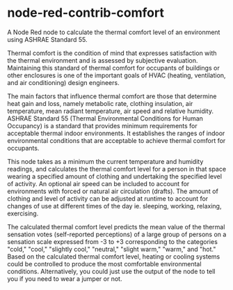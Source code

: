 # node-red-contrib-comfort
A Node Red node to calculate the thermal comfort level of an environment using ASHRAE Standard 55.


Thermal comfort is the condition of mind that expresses satisfaction with the thermal environment and is assessed by subjective evaluation. Maintaining this standard of thermal comfort for occupants of buildings or other enclosures is one of the important goals of HVAC (heating, ventilation, and air conditioning) design engineers.

The main factors that influence thermal comfort are those that determine heat gain and loss, namely metabolic rate, clothing insulation, air temperature, mean radiant temperature, air speed and relative humidity.  ASHRAE Standard 55 (Thermal Environmental Conditions for Human Occupancy) is a standard that provides minimum requirements for acceptable thermal indoor environments. It establishes the ranges of indoor environmental conditions that are acceptable to achieve thermal comfort for occupants.

This node takes as a minimum the current temperature and humidity readings, and calculates the thermal comfort level for a person in that space wearing a specified amount of clothing and undertaking the specified level of activity.  An optional air speed can be included to account for environments with forced or natural air circulation (drafts). The amount of clothing and level of activity can be adjusted at runtime to account for changes of use at different times of the day ie. sleeping, working, relaxing, exercising.

The calculated thermal comfort level predicts the mean value of the thermal sensation votes (self-reported perceptions) of a large group of persons on a sensation scale expressed from -3 to +3 corresponding to the categories "cold," "cool," "slightly cool," "neutral," "slight warm," "warm," and "hot."  Based on the calculated thermal comfort level, heating or cooling systems could be controlled to produce the most comfortable environmental conditions. Alternatively, you could just use the output of the node to tell you if you need to wear a jumper or not.



